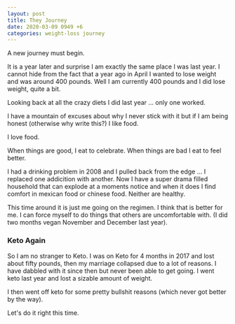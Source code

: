 ```yaml
---
layout: post
title: They Journey
date: 2020-03-09 0949 +6
categories: weight-loss journey
---
```


A new journey must begin. 

It is a year later and surprise I am exactly the same place I was last year.
I cannot hide from the fact that a year ago in April I wanted to lose weight and was around 400 pounds. Well I am currently 400 pounds and I did lose weight, quite a bit. 

Looking back at all the crazy diets I did last year ... only one worked.

I have a mountain of excuses about why I never stick with it but if I am being honest (otherwise why write this?) I like food.

I love food.

When things are good, I eat to celebrate.
When things are bad I eat to feel better.

I had a drinking problem in 2008 and I pulled back from the edge ... I replaced one addicition with another. Now I have a super drama filled household that can explode at a moments notice and when it does I find comfort in mexican food or chinese food. Neither are healthy.

This time around it is just me going on the regimen. I think that is better for me. I can force myself to do things that others are uncomfortable with. (I did two months vegan November and December last year).

### Keto Again

So I am no stranger to Keto. I was on Keto for 4 months in 2017 and lost about fifty pounds, then my marriage collapsed due to a lot of reasons. I have dabbled with it since then but never been able to get going. I went keto last year and lost a sizable amount of weight.

I then went off keto for some pretty bullshit reasons (which never got better by the way). 

Let's do it right this time.




